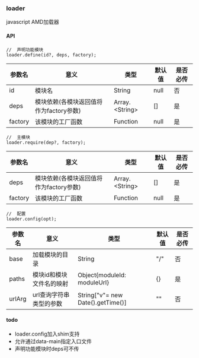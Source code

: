 ### loader

javascript AMD加载器

#### API

    //  声明功能模块
    loader.define(id?, deps, factory);


参数名 | 意义 | 类型 | 默认值 | 是否必传
---|---|---|---|---
id | 模块名 | String | null | 否
deps | 模块依赖(各模块返回值将作为factory参数) | Array.&lt;String&gt; | [] | 是
factory | 该模块的工厂函数 | Function | null | 是


    //  主模块
    loader.require(dep?, factory);

参数名 | 意义 | 类型 | 默认值 | 是否必传
---|---|---|---|---
deps | 模块依赖(各模块返回值将作为factory参数) | Array.&lt;String&gt; | [] | 是
factory | 该模块的工厂函数 | Function | null | 是


    //  配置
    loader.config(opt);

参数名 | 意义 | 类型 | 默认值 | 是否必传
---|---|---|---|---
base | 加载模块的目录 | String | "/" | 否
paths | 模块id和模块文件名的映射 | Object{moduleId: moduleUrl} | {} | 是
urlArg | url查询字符串类型的参数 | String["v"= new Date().getTime()] | "" | 否

#### todo

- loader.config加入shim支持
- 允许通过data-main指定入口文件
- 声明功能模块时deps可不传